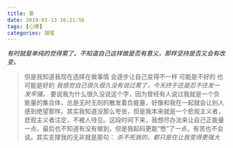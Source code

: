 ```yaml
---
title: 累
date: 2019-03-13 16:21:56
tags: [心情]
categories: 随笔
---
```

*有时就是单纯的觉得累了。不知道自己这样做是否有意义，那样坚持是否又会有改变。*
> 但是我知道我现在选择在做事情
> 会逐步让自己变得不一样
> 可能是不好的
> 也可能是好的
*我感觉自己很久很久没有说过累了，今天终于还是忍不住发一发牢骚。*
要说我为什么很久没说这个字，因为曾经有人说过我就是一个负能量的集合体，总是无时无刻的散发着负能量，好像和我在一起就会让别人感到绝望那样。其实我知道没那么夸张，但是我本来就是一个悲观主义者，悲观主义者注定，不被人待见。这段时间下来，我想尽办法来让自己正能量一点，最后也不知道有没有做到，但是我起码更能“憋”了一点，有苦也不会说。其实支撑我的无非就是那句：
*杀不死我的，都只是在让我变得更强大*
